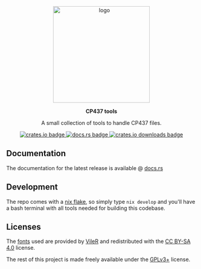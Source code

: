 <div align="center">
  <a href="https://git.k93.sh/kip/cp437-tools"><img src="https://git.k93.sh/kip/cp437-tools/raw/branch/main/res/logo/small.png" width="256" alt="logo"/></a>

  <b>CP437 tools</b>

  A small collection of tools to handle CP437 files.

  <!-- Badges -->
  <a href="https://crates.io/crates/cp437-tools">
    <img src="https://img.shields.io/crates/v/cp437-tools.svg"
         alt="crates.io badge"/>
  </a>
  <a href="https://docs.rs/cp437-tools">
    <img src="https://img.shields.io/docsrs/cp437-tools.svg?label=docs.rs"
         alt="docs.rs badge"/>
  </a>
  <a href="https://crates.io/crates/cp437-tools">
    <img src="https://img.shields.io/crates/d/cp437-tools.svg"
         alt="crates.io downloads badge"/>
  </a>
<!-- If this ever makes it to more than just crates.io...
  <br/><br/>
  <a href="https://repology.org/project/rust:cp437-tools/versions">
    <img src="https://repology.org/badge/vertical-allrepos/rust:cp437-tools.svg"
         alt="Packaging status"/>
  </a>
-->
</div>


## Documentation

The documentation for the latest release is available @ [docs.rs]

[docs.rs]: https://docs.rs/cp437-tools


## Development

The repo comes with a [nix flake], so simply type `nix develop` and you'll have
a bash terminal with all tools needed for building this codebase.

[nix flake]: flake.nix


## Licenses

The [fonts] used are provided by [VileR] and redistributed with the
[CC BY-SA 4.0] license.

The rest of this project is made freely available under the [GPLv3+] license.

[fonts]: res/fonts
[VileR]: https://int10h.org/oldschool-pc-fonts

[GPLv3+]: LICENSE.md
[CC BY-SA 4.0]: res/fonts/LICENSE
